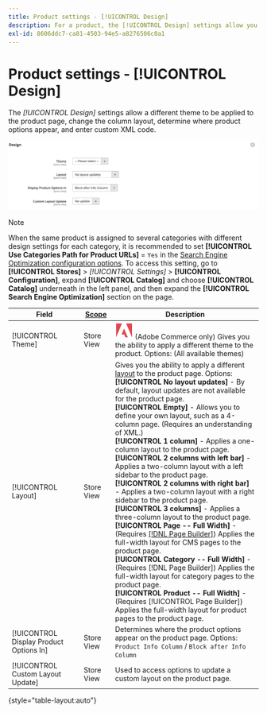 ```yaml
---
title: Product settings - [!UICONTROL Design]
description: For a product, the [!UICONTROL Design] settings allow you to apply a different theme to a product page and change the layout.
exl-id: 8606ddc7-ca81-4503-94e5-a8276506c0a1
---
```

# Product settings - [!UICONTROL Design]

The _[!UICONTROL Design]_ settings allow a different theme to be applied to the product page, change the column layout, determine where product options appear, and enter custom XML code.

![Design](./assets/product-design-ee.png)<!-- zoom -->

>[!NOTE]
>
>When the same product is assigned to several categories with different design settings for each category, it is recommended to set **[!UICONTROL Use Categories Path for Product URLs]** = `Yes` in the [Search Engine Optimization configuration options](../configuration-reference/catalog/catalog.md#search-engine-optimization). To access this setting, go to  **[!UICONTROL Stores]** > _[!UICONTROL Settings]_ > **[!UICONTROL Configuration]**, expand **[!UICONTROL Catalog]** and choose **[!UICONTROL Catalog]** underneath in the left panel, and then expand the **[!UICONTROL Search Engine Optimization]** section on the page.

|Field|[Scope](../getting-started/websites-stores-views.md#scope-settings)|Description|
|---|---|----|
|[!UICONTROL Theme]|Store View|![Adobe Commerce](../assets/adobe-logo.svg) (Adobe Commerce only) Gives you the ability to apply a different theme to the product. Options: (All available themes)|
|[!UICONTROL Layout]|Store View|Gives you the ability to apply a different [layout](../content-design/page-layout.md) to the product page. Options: <br/>**[!UICONTROL No layout updates]** - By default, layout updates are not available for the product page. <br/>**[!UICONTROL Empty]** - Allows you to define your own layout, such as a 4-column page. (Requires an understanding of XML.) <br/>**[!UICONTROL 1 column]** - Applies a one-column layout to the product page. <br/>**[!UICONTROL 2 columns with left bar]** - Applies a two-column layout with a left sidebar to the product page. <br/>**[!UICONTROL 2 columns with right bar]** - Applies a two-column layout with a right sidebar to the product page. <br/>**[!UICONTROL 3 columns]** - Applies a three-column layout to the product page. <br/>**[!UICONTROL Page -- Full Width]** - (Requires [[!DNL Page Builder]](../page-builder/introduction.md)) Applies the full-width layout for CMS pages to the product page. <br/>**[!UICONTROL Category -- Full Width]** - (Requires [!DNL Page Builder]) Applies the full-width layout for category pages to the product page. <br/>**[!UICONTROL Product -- Full Width]** - (Requires [!UICONTROL Page Builder]) Applies the full-width layout for product pages to the product page.|
|[!UICONTROL Display Product Options In]|Store View|Determines where the product options appear on the product page. Options: `Product Info Column` / `Block after Info Column`|
|[!UICONTROL Custom Layout Update]|Store View|Used to access options to update a custom layout on the product page.|

{style="table-layout:auto"}
